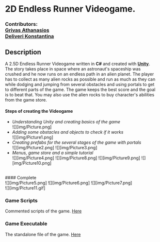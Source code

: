 # 2D Endless Runner Videogame.
### Contributors:<br> [Grivas Athanasios](https://github.com/p17griv1)<br>[Deliveri Konstantina](https://github.com/konstantinadeliveri)

## Description
A 2.5D Endless Runner Videogame written in **C#** and created with [**Unity**](https://unity.com/).<br> The story takes place in space where an astronaut's spaceship was crushed and he now runs on an endless path in an alien planet. The player has to collect as many alien rocks as possible and run as much as they can while dodging and jumping from several obstacles and using portals to get to different parts of the game. The game keeps the best score and the goal is to beat that. You may also use the alien rocks to buy character's abilities from the game store.

#### Steps of creating the Videogame
* _Understanding Unity and creating basics of the game_<br>
![][img/Picture.png] <br>
* _Adding some obstacles and objects to check if it works_<br>
![][img/Picture1.png] <br>
* _Creating prefabs for the several stages of the game with portals_<br>
![][img/Picture2.png]
![][img/Picture3.png] <br>
* _Menus, game store and a simple tutorial_<br>
![][img/Picture4.png]
![][img/Picture8.png]
![][img/Picture9.png]
![][img/Picture10.png]<br>
<br>
#### Complete <br>
![][img/Picture5.png]
![][img/Picture6.png]
![][img/Picture7.png]
<br>
![][img/Picture11.gif]


### Game Scripts
Commented scripts of the game. [Here](./2D_endless_runner_files/Assets/Scripts)

### Game Executable
The standalone file of the game. [Here](./2d_endless_runner_standalone)
